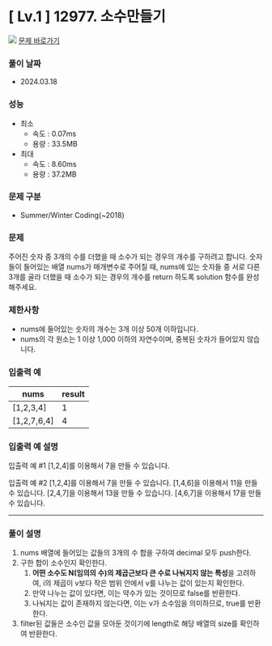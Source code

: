 # [ Lv.1 ] 12977. 소수만들기

<img src="https://img.shields.io/badge/JavaScript-orange?style=flat&logo=javascript&logoColor=auto"/> [문제 바로가기](https://school.programmers.co.kr/learn/courses/30/lessons/12977)

### 풀이 날짜

- 2024.03.18

### 성능

- 최소
  - 속도 : 0.07ms
  - 용량 : 33.5MB
- 최대
  - 속도 : 8.60ms
  - 용량 : 37.2MB

### 문제 구분

- Summer/Winter Coding(~2018)

### 문제

주어진 숫자 중 3개의 수를 더했을 때 소수가 되는 경우의 개수를 구하려고 합니다. 숫자들이 들어있는 배열 nums가 매개변수로 주어질 때, nums에 있는 숫자들 중 서로 다른 3개를 골라 더했을 때 소수가 되는 경우의 개수를 return 하도록 solution 함수를 완성해주세요.

### 제한사항

- nums에 들어있는 숫자의 개수는 3개 이상 50개 이하입니다.
- nums의 각 원소는 1 이상 1,000 이하의 자연수이며, 중복된 숫자가 들어있지 않습니다.

### 입출력 예

| nums        | result |
| ----------- | ------ |
| [1,2,3,4]   | 1      |
| [1,2,7,6,4] | 4      |

### 입출력 예 설명

입출력 예 #1
[1,2,4]를 이용해서 7을 만들 수 있습니다.

입출력 예 #2
[1,2,4]를 이용해서 7을 만들 수 있습니다.
[1,4,6]을 이용해서 11을 만들 수 있습니다.
[2,4,7]을 이용해서 13을 만들 수 있습니다.
[4,6,7]을 이용해서 17을 만들 수 있습니다.

---

### 풀이 설명

1. nums 배열에 들어있는 값들의 3개의 수 합을 구하여 decimal 모두 push한다.
2. 구한 합이 소수인지 확인한다.
   1. **어떤 소수도 N(임의의 수)의 제곱근보다 큰 수로 나눠지지 않는 특성**을 고려하여, i의 제곱이 v보다 작은 범위 안에서 v를 나누는 값이 있는지 확인한다.
   2. 만약 나누는 값이 있다면, 이는 약수가 있는 것이므로 false를 반환한다.
   3. 나눠지는 값이 존재하지 않는다면, 이는 v가 소수임을 의미하므로, true를 반환한다.
3. filter된 값들은 소수인 값을 모아둔 것이기에 length로 해당 배열의 size를 확인하여 반환한다.
